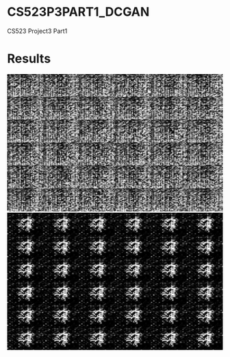 # CS523P3PART1_DCGAN
CS523 Project3 Part1


# Results

<img src="https://github.com/manumathewthomas/CS523P3PART1_DCGAN/blob/master/fig0.png" alt="alt text" width="600" height="320">

<img src="https://github.com/manumathewthomas/CS523P3PART1_DCGAN/blob/master/fig110.png" alt="alt text" width="600" height="320">
